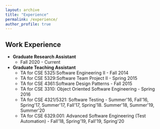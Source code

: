 ```yaml
---
layout: archive
title: "Experience"
permalink: /experience/
author_profile: true
---
```


## Work Experience

* **Graduate Research Assistant**
    * Fall 2020 - Current
* **Graduate Teaching Assistant**
    * TA for CSE 5325:Software Engineering II - Fall 2014
    * TA for CSE 5329:Software Team Project II - Spring 2015
    * TA for CSE 4361:Software Design Patterns - Fall 2015
    * TA for CSE 3310: Object Oriented Software Engineering -  Spring 2016
    * TA for CSE 4321/5321: Software Testing - Summer'16, Fall'16, Spring'17, Summer'17, Fall'17, Spring'18. Summer'18, Summer'19, Summer'20
    * TA for CSE 6329.001: Advanced Software Engineering (Test Automation) - Fall'18, Spring'19, Fall'19, Spring'20
